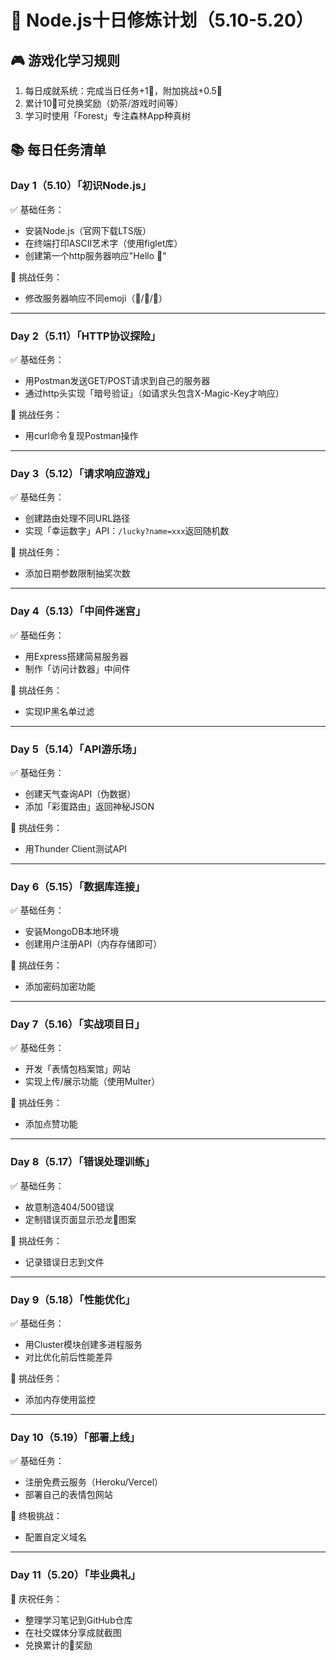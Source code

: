 # 📅 Node.js十日修炼计划（5.10-5.20）

## 🎮 游戏化学习规则
1. 每日成就系统：完成当日任务+1🌟，附加挑战+0.5🌟
2. 累计10🌟可兑换奖励（奶茶/游戏时间等）
3. 学习时使用「Forest」专注森林App种真树

## 📚 每日任务清单

### Day 1（5.10）「初识Node.js」
✅ 基础任务：  
- 安装Node.js（官网下载LTS版）  
- 在终端打印ASCII艺术字（使用figlet库）  
- 创建第一个http服务器响应"Hello 🦄"  

🎯 挑战任务：  
- 修改服务器响应不同emoji（🐳/🌈/🚀）

---

### Day 2（5.11）「HTTP协议探险」
✅ 基础任务：  
- 用Postman发送GET/POST请求到自己的服务器  
- 通过http头实现「暗号验证」（如请求头包含X-Magic-Key才响应）  

🎯 挑战任务：  
- 用curl命令复现Postman操作

---

### Day 3（5.12）「请求响应游戏」
✅ 基础任务：  
- 创建路由处理不同URL路径  
- 实现「幸运数字」API：`/lucky?name=xxx`返回随机数  

🎯 挑战任务：  
- 添加日期参数限制抽奖次数

---

### Day 4（5.13）「中间件迷宫」
✅ 基础任务：  
- 用Express搭建简易服务器  
- 制作「访问计数器」中间件  

🎯 挑战任务：  
- 实现IP黑名单过滤

---

### Day 5（5.14）「API游乐场」
✅ 基础任务：  
- 创建天气查询API（伪数据）  
- 添加「彩蛋路由」返回神秘JSON  

🎯 挑战任务：  
- 用Thunder Client测试API

---

### Day 6（5.15）「数据库连接」
✅ 基础任务：  
- 安装MongoDB本地环境  
- 创建用户注册API（内存存储即可）  

🎯 挑战任务：  
- 添加密码加密功能

---

### Day 7（5.16）「实战项目日」
✅ 基础任务：  
- 开发「表情包档案馆」网站  
- 实现上传/展示功能（使用Multer）  

🎯 挑战任务：  
- 添加点赞功能

---

### Day 8（5.17）「错误处理训练」
✅ 基础任务：  
- 故意制造404/500错误  
- 定制错误页面显示恐龙🦖图案  

🎯 挑战任务：  
- 记录错误日志到文件

---

### Day 9（5.18）「性能优化」
✅ 基础任务：  
- 用Cluster模块创建多进程服务  
- 对比优化前后性能差异  

🎯 挑战任务：  
- 添加内存使用监控

---

### Day 10（5.19）「部署上线」
✅ 基础任务：  
- 注册免费云服务（Heroku/Vercel）  
- 部署自己的表情包网站  

🎯 终极挑战：  
- 配置自定义域名

---

### Day 11（5.20）「毕业典礼」
🎉 庆祝任务：  
- 整理学习笔记到GitHub仓库  
- 在社交媒体分享成就截图  
- 兑换累计的🌟奖励
